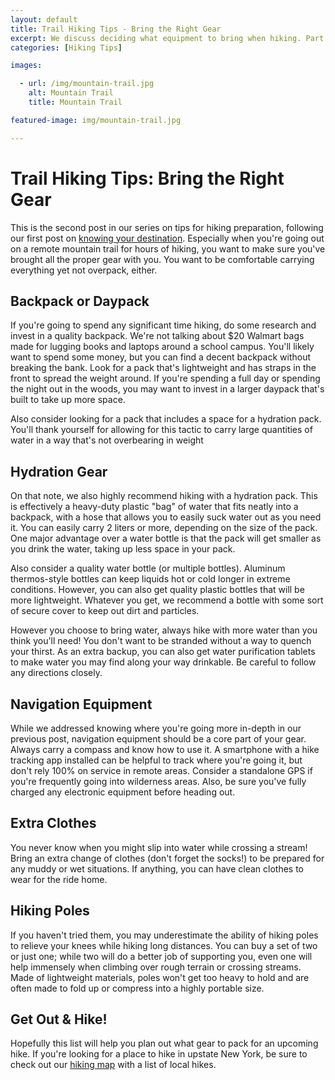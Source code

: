 ```yaml
---
layout: default
title: Trail Hiking Tips - Bring the Right Gear
excerpt: We discuss deciding what equipment to bring when hiking. Part of a series on outdoor trail hiking tips
categories: [Hiking Tips]

images:

  - url: /img/mountain-trail.jpg
    alt: Mountain Trail
    title: Mountain Trail 

featured-image: img/mountain-trail.jpg

---
```

 
<h1>Trail Hiking Tips: Bring the Right Gear</h1>

<p>This is the second post in our series on tips for hiking preparation, following our first post on <a href="http://newyorktrailheads.com/2016/07/31/Hiking-Tips-Know-Your-Destination.html">knowing your destination</a>. Especially when you're going out on a remote mountain trail for hours of hiking, you want to make sure you've brought all the proper gear with you. You want to be comfortable carrying everything yet not overpack, either.</p>

<h2>Backpack or Daypack</h2>

<p>If you're going to spend any significant time hiking, do some research and invest in a quality backpack. We're not talking about $20 Walmart bags made for lugging books and laptops around a school campus. You'll likely want to spend some money, but you can find a decent backpack without breaking the bank. Look for a pack that's lightweight and has straps in the front to spread the weight around. If you're spending a full day or spending the night out in the woods, you may want to invest in a larger daypack that's built to take up more space.</p>

<p>Also consider looking for a pack that includes a space for a hydration pack. You'll thank yourself for allowing for this tactic to carry large quantities of water in a way that's not overbearing in weight</p>

<h2>Hydration Gear</h2>

<p>On that note, we also highly recommend hiking with a hydration pack. This is effectively a heavy-duty plastic "bag" of water that fits neatly into a backpack, with a hose that allows you to easily suck water out as you need it. You can easily carry 2 liters or more, depending on the size of the pack. One major advantage over a water bottle is that the pack will get smaller as you drink the water, taking up less space in your pack.</p>

<p>Also consider a quality water bottle (or multiple bottles). Aluminum thermos-style bottles can keep liquids hot or cold longer in extreme conditions. However, you can also get quality plastic bottles that will be more lightweight. Whatever you get, we recommend a bottle with some sort of secure cover to keep out dirt and particles.</p>

<p>However you choose to bring water, always hike with more water than you think you'll need! You don't want to be stranded without a way to quench your thirst. As an extra backup, you can also get water purification tablets to make water you may find along your way drinkable. Be careful to follow any directions closely.</p>

<h2>Navigation Equipment</h2>

<p>While we addressed knowing where you're going more in-depth in our previous post, navigation equipment should be a core part of your gear. Always carry a compass and know how to use it. A smartphone with a hike tracking app installed can be helpful to track where you're going it, but don't rely 100% on service in remote areas. Consider a standalone GPS if you're frequently going into wilderness areas. Also, be sure you've fully charged any electronic equipment before heading out.</p>

<h2>Extra Clothes</h2>

<p>You never know when you might slip into water while crossing a stream! Bring an extra change of clothes (don't forget the socks!) to be prepared for any muddy or wet situations. If anything, you can have clean clothes to wear for the ride home.</p>

<h2>Hiking Poles</h2>

<p>If you haven't tried them, you may underestimate the ability of hiking poles to relieve your knees while hiking long distances. You can buy a set of two or just one; while two will do a better job of supporting you, even one will help immensely when climbing over rough terrain or crossing streams. Made of lightweight materials, poles won't get too heavy to hold and are often made to fold up or compress into a highly portable size.</p>

<h2>Get Out &amp; Hike!</h2>

<p>Hopefully this list will help you plan out what gear to pack for an upcoming hike. If you're looking for a place to hike in upstate New York, be sure to check out our <a href="http://newyorktrailheads.com/hiking-map.html">hiking map</a> with a list of local hikes.</p>